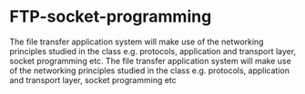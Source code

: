 # FTP-socket-programming
The file transfer application system will make use of the networking principles studied in the class e.g. protocols, application and transport layer, socket programming etc. The file transfer application system will make use of the networking principles studied in the class e.g. protocols, application and transport layer, socket programming etc
